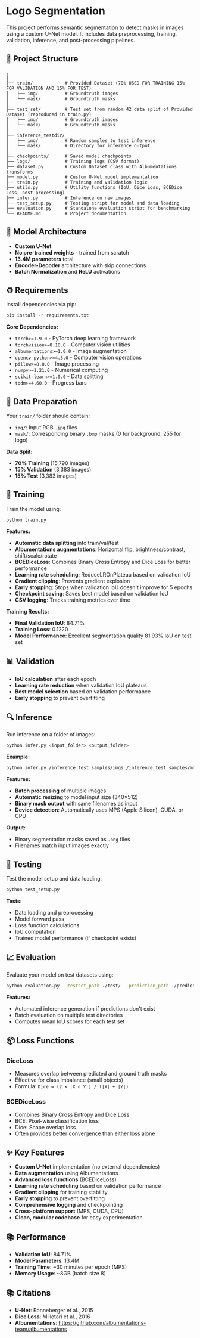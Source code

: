 # Logo Segmentation

This project performs semantic segmentation to detect masks in images using a custom U-Net model. It includes data preprocessing, training, validation, inference, and post-processing pipelines.

## 📁 Project Structure

```
.
│
├── train/            # Provided Dataset (70% USED FOR TRAINING 15% FOR VALIDATION AND 15% FOR TEST)
│   ├── img/          # Groundtruth images
│   └── mask/         # Groundtruth masks
│
├── test_set/         # Test set from random 42 data split of Provided Dataset (reproduced in train.py)
│   ├── img/          # Groundtruth images
│   └── mask/         # Groundtruth masks
│
├── inference_testdir/
│   ├── img/          # Random samples to test inference
│   └── mask/         # Directory for inference output
│
├── checkpoints/      # Saved model checkpoints
├── logs/             # Training logs (CSV format)
├── dataset.py        # Custom Dataset class with Albumentations transforms
├── model.py          # Custom U-Net model implementation
├── train.py          # Training and validation logic
├── utils.py          # Utility functions (IoU, Dice Loss, BCEDice Loss, post-processing)
├── infer.py          # Inference on new images
├── test_setup.py     # Testing script for model and data loading
├── evaluation.py     # Standalone evaluation script for benchmarking
└── README.md         # Project documentation
```

## 🧠 Model Architecture

- **Custom U-Net** 
- **No pre-trained weights** - trained from scratch
- **13.4M parameters** total
- **Encoder-Decoder** architecture with skip connections
- **Batch Normalization** and **ReLU** activations

## ⚙️ Requirements

Install dependencies via pip:

```bash
pip install -r requirements.txt
```

**Core Dependencies:**
- `torch>=1.9.0` - PyTorch deep learning framework
- `torchvision>=0.10.0` - Computer vision utilities
- `albumentations>=1.0.0` - Image augmentation
- `opencv-python>=4.5.0` - Computer vision operations
- `pillow>=8.0.0` - Image processing
- `numpy>=1.21.0` - Numerical computing
- `scikit-learn>=1.0.0` - Data splitting
- `tqdm>=4.60.0` - Progress bars

## 🧪 Data Preparation

Your `train/` folder should contain:

- `img/`: Input RGB `.jpg` files
- `mask/`: Corresponding binary `.bmp` masks (0 for background, 255 for logo)

**Data Split:**
- **70% Training** (15,790 images)
- **15% Validation** (3,383 images)  
- **15% Test** (3,383 images)

## 🚀 Training

Train the model using:

```bash
python train.py
```

**Features:**
- **Automatic data splitting** into train/val/test
- **Albumentations augmentations**: Horizontal flip, brightness/contrast, shift/scale/rotate
- **BCEDiceLoss**: Combines Binary Cross Entropy and Dice Loss for better performance
- **Learning rate scheduling**: ReduceLROnPlateau based on validation IoU
- **Gradient clipping**: Prevents gradient explosion
- **Early stopping**: Stops when validation IoU doesn't improve for 5 epochs
- **Checkpoint saving**: Saves best model based on validation IoU
- **CSV logging**: Tracks training metrics over time

**Training Results:**
- **Final Validation IoU**: 84.71%
- **Training Loss**: 0.1220
- **Model Performance**: Excellent segmentation quality 81.93% IoU on test set

## 📊 Validation

- **IoU calculation** after each epoch
- **Learning rate reduction** when validation IoU plateaus
- **Best model selection** based on validation performance
- **Early stopping** to prevent overfitting

## 🔍 Inference

Run inference on a folder of images:

```bash
python infer.py <input_folder> <output_folder>
```

**Example:**
```bash
python infer.py /inference_test_samples/imgs /inference_test_samples/mask
```

**Features:**
- **Batch processing** of multiple images
- **Automatic resizing** to model input size (340×512)
- **Binary mask output** with same filenames as input
- **Device detection**: Automatically uses MPS (Apple Silicon), CUDA, or CPU

**Output:**
- Binary segmentation masks saved as `.png` files
- Filenames match input images exactly

## 🧪 Testing

Test the model setup and data loading:

```bash
python test_setup.py
```

**Tests:**
- Data loading and preprocessing
- Model forward pass
- Loss function calculations
- IoU computation
- Trained model performance (if checkpoint exists)

## 📈 Evaluation

Evaluate your model on test datasets using:

```bash
python evaluation.py --testset_path ./test/ --prediction_path ./predictions/
```

**Features:**
- Automated inference generation if predictions don't exist
- Batch evaluation on multiple test directories
- Computes mean IoU scores for each test set

## 📦 Loss Functions

### **DiceLoss**
- Measures overlap between predicted and ground truth masks
- Effective for class imbalance (small objects)
- Formula: `Dice = (2 × |X ∩ Y|) / (|X| + |Y|)`

### **BCEDiceLoss**
- Combines Binary Cross Entropy and Dice Loss
- BCE: Pixel-wise classification loss
- Dice: Shape overlap loss
- Often provides better convergence than either loss alone

## ✨ Key Features

- **Custom U-Net** implementation (no external dependencies)
- **Data augmentation** using Albumentations
- **Advanced loss functions** (BCEDiceLoss)
- **Learning rate scheduling** based on validation performance
- **Gradient clipping** for training stability
- **Early stopping** to prevent overfitting
- **Comprehensive logging** and checkpointing
- **Cross-platform support** (MPS, CUDA, CPU)
- **Clean, modular codebase** for easy experimentation

## 📚 Performance

- **Validation IoU**: 84.71%
- **Model Parameters**: 13.4M
- **Training Time**: ~30 minutes per epoch (MPS)
- **Memory Usage**: ~8GB (batch size 8)

## 📚 Citations

- **U-Net**: Ronneberger et al., 2015
- **Dice Loss**: Milletari et al., 2016
- **Albumentations**: https://github.com/albumentations-team/albumentations
